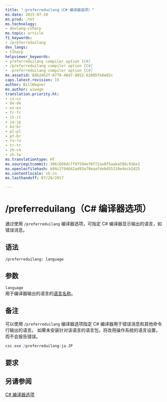 ```yaml
---
title: "-preferreduilang（C# 编译器选项）"
ms.date: 2015-07-20
ms.prod: .net
ms.technology:
- devlang-csharp
ms.topic: article
f1_keywords:
- /preferreduilang
dev_langs:
- CSharp
helpviewer_keywords:
- preferreduilang compiler option [C#]
- /preferreduilang compiler option [C#]
- -preferreduilang compiler option [C#]
ms.assetid: 68b2462f-6778-48d7-8052-62805fe8e02c
caps.latest.revision: 15
author: BillWagner
ms.author: wiwagn
translation.priority.ht:
- cs-cz
- de-de
- es-es
- fr-fr
- it-it
- ja-jp
- ko-kr
- pl-pl
- pt-br
- ru-ru
- tr-tr
- zh-cn
- zh-tw
ms.translationtype: HT
ms.sourcegitcommit: 306c608dc7f97594ef6f72ae0f5aaba596c936e1
ms.openlocfilehash: b94c2794642ad93a78eaafdeb655310e4ecb2d25
ms.contentlocale: zh-cn
ms.lasthandoff: 07/28/2017

---
```

# <a name="preferreduilang-c-compiler-options"></a>/preferreduilang（C# 编译器选项）
通过使用 `/preferreduilang` 编译器选项，可指定 C# 编译器显示输出的语言，如错误消息。  
  
## <a name="syntax"></a>语法  
  
```console  
/preferreduilang: language  
```  
  
## <a name="arguments"></a>参数  
 `language`  
 用于编译器输出的语言的[语言名称](http://go.microsoft.com/fwlink/p/?LinkId=236992)。  
  
## <a name="remarks"></a>备注  
 可以使用 `/preferreduilang` 编译器选项指定 C# 编译器用于错误消息和其他命令行输出的语言。 如果未安装针对该语言的语言包，将改用操作系统的语言设置，而不会报告错误。  
  
```csharp  
csc.exe /preferreduilang:ja-JP  
```  
  
## <a name="requirements"></a>要求  
  
## <a name="see-also"></a>另请参阅  
 [C# 编译器选项](../../../csharp/language-reference/compiler-options/index.md)

